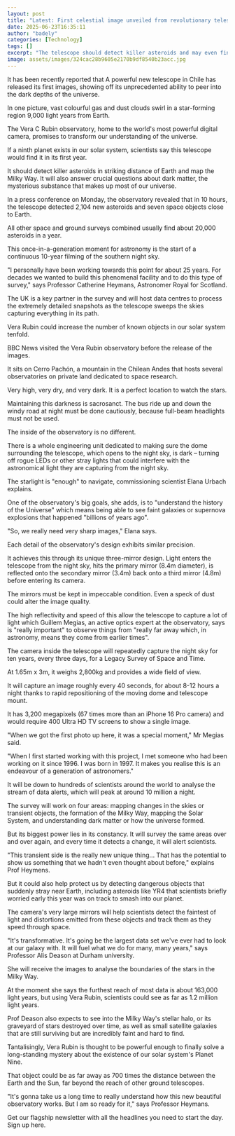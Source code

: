 ```yaml
---
layout: post
title: "Latest: First celestial image unveiled from revolutionary telescope"
date: 2025-06-23T16:35:11
author: "badely"
categories: [Technology]
tags: []
excerpt: "The telescope should detect killer asteroids and may even find the ninth planet in our solar system."
image: assets/images/324cac28b9605e2170b9df8540b23acc.jpg
---
```


It has been recently reported that A powerful new telescope in Chile has released its first images, showing off its unprecedented ability to peer into the dark depths of the universe.

In one picture, vast colourful gas and dust clouds swirl in a star-forming region 9,000 light years from Earth. 

The Vera C Rubin observatory, home to the world's most powerful digital camera, promises to transform our understanding of the universe.

If a ninth planet exists in our solar system, scientists say this telescope would find it in its first year.

It should detect killer asteroids in striking distance of Earth and map the Milky Way. It will also answer crucial questions about dark matter, the mysterious substance that makes up most of our universe.

In a press conference on Monday, the observatory revealed that in 10 hours, the telescope detected 2,104 new asteroids and seven space objects close to Earth.

All other space and ground surveys combined usually find about 20,000 asteroids in a year.

This once-in-a-generation moment for astronomy is the start of a continuous 10-year filming of the southern night sky.

"I personally have been working towards this point for about 25 years. For decades we wanted to build this phenomenal facility and to do this type of survey," says Professor Catherine Heymans, Astronomer Royal for Scotland.

The UK is a key partner in the survey and will host data centres to process the extremely detailed snapshots as the telescope sweeps the skies capturing everything in its path.

Vera Rubin could increase the number of known objects in our solar system tenfold.

BBC News visited the Vera Rubin observatory before the release of the images.

It sits on Cerro Pachón, a mountain in the Chilean Andes that hosts several observatories on private land dedicated to space research.

Very high, very dry, and very dark. It is a perfect location to watch the stars.

Maintaining this darkness is sacrosanct. The bus ride up and down the windy road at night must be done cautiously, because full-beam headlights must not be used.

The inside of the observatory is no different.

There is a whole engineering unit dedicated to making sure the dome surrounding the telescope, which opens to the night sky, is dark – turning off rogue LEDs or other stray lights that could interfere with the astronomical light they are capturing from the night sky.

The starlight is "enough" to navigate, commissioning scientist Elana Urbach explains.

One of the observatory's big goals, she adds, is to "understand the history of the Universe" which means being able to see faint galaxies or supernova explosions that happened "billions of years ago".

"So, we really need very sharp images," Elana says.

Each detail of the observatory's design exhibits similar precision.

It achieves this through its unique three-mirror design. Light enters the telescope from the night sky, hits the primary mirror (8.4m diameter), is reflected onto the secondary mirror (3.4m) back onto a third mirror (4.8m) before entering its camera.

The mirrors must be kept in impeccable condition. Even a speck of dust could alter the image quality.

The high reflectivity and speed of this allow the telescope to capture a lot of light which Guillem Megias, an active optics expert at the observatory, says is "really important" to observe things from "really far away which, in astronomy, means they come from earlier times".

The camera inside the telescope will repeatedly capture the night sky for ten years, every three days, for a Legacy Survey of Space and Time.

At 1.65m x 3m, it weighs 2,800kg and provides a wide field of view.

It will capture an image roughly every 40 seconds, for about 8-12 hours a night thanks to rapid repositioning of the moving dome and telescope mount.

It has 3,200 megapixels (67 times more than an iPhone 16 Pro camera) and would require 400 Ultra HD TV screens to show a single image.

"When we got the first photo up here, it was a special moment," Mr Megias said.

"When I first started working with this project, I met someone who had been working on it since 1996. I was born in 1997. It makes you realise this is an endeavour of a generation of astronomers."

It will be down to hundreds of scientists around the world to analyse the stream of data alerts, which will peak at around 10 million a night.

The survey will work on four areas: mapping changes in the skies or transient objects, the formation of the Milky Way, mapping the Solar System, and understanding dark matter or how the universe formed.

But its biggest power lies in its constancy. It will survey the same areas over and over again, and every time it detects a change, it will alert scientists.

"This transient side is the really new unique thing... That has the potential to show us something that we hadn't even thought about before," explains Prof Heymens.

But it could also help protect us by detecting dangerous objects that suddenly stray near Earth, including asteroids like YR4 that scientists briefly worried early this year was on track to smash into our planet.

The camera's very large mirrors will help scientists detect the faintest of light and distortions emitted from these objects and track them as they speed through space.

"It's transformative. It's going be the largest data set we've ever had to look at our galaxy with. It will fuel what we do for many, many years," says Professor Alis Deason at Durham university.

She will receive the images to analyse the boundaries of the stars in the Milky Way.

At the moment she says the furthest reach of most data is about 163,000 light years, but using Vera Rubin, scientists could see as far as 1.2 million light years.

Prof Deason also expects to see into the Milky Way's stellar halo, or its graveyard of stars destroyed over time, as well as small satellite galaxies that are still surviving but are incredibly faint and hard to find.

Tantalisingly, Vera Rubin is thought to be powerful enough to finally solve a long-standing mystery about the existence of our solar system's Planet Nine.

That object could be as far away as 700 times the distance between the Earth and the Sun, far beyond the reach of other ground telescopes. 

"It's gonna take us a long time to really understand how this new beautiful observatory works. But I am so ready for it," says Professor Heymans.

Get our flagship newsletter with all the headlines you need to start the day. Sign up here.

